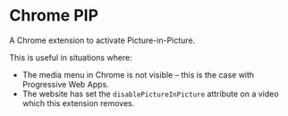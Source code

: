 # Chrome PIP

A Chrome extension to activate Picture-in-Picture.

This is useful in situations where:

* The media menu in Chrome is not visible – this is the case with Progressive Web Apps.
* The website has set the `disablePictureInPicture` attribute on a video which this extension removes.
